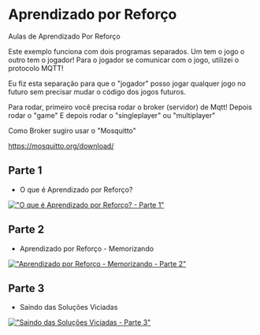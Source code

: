 # Aprendizado por Reforço

Aulas de Aprendizado Por Reforço

Este exemplo funciona com dois programas separados. Um tem o jogo o outro tem o jogador! Para o jogador se comunicar com o jogo, utilizei o protocolo MQTT!

Eu fiz esta separação para que o "jogador" posso jogar qualquer jogo no futuro sem precisar mudar o código dos jogos futuros.

Para rodar, primeiro você precisa rodar o broker (servidor) de Mqtt!
Depois rodar o "game"
E depois rodar o "singleplayer" ou "multiplayer"

Como Broker sugiro usar o "Mosquitto"

https://mosquitto.org/download/

## Parte 1
- O que é Aprendizado por Reforço?

[!["O que é Aprendizado por Reforço? - Parte 1"](https://img.youtube.com/vi/NAfAcxpa9bg/0.jpg)](https://www.youtube.com/watch?v=NAfAcxpa9bg)

## Parte 2
- Aprendizado por Reforço - Memorizando

[!["Aprendizado por Reforço - Memorizando - Parte 2"](https://img.youtube.com/vi/SuR_jIDlWCc/0.jpg)](https://www.youtube.com/watch?v=SuR_jIDlWCc)

## Parte 3
- Saindo das Soluções Viciadas

[!["Saindo das Soluções Viciadas - Parte 3"](https://img.youtube.com/vi/7ki8PF6sII4/0.jpg)](https://www.youtube.com/watch?v=7ki8PF6sII4)
